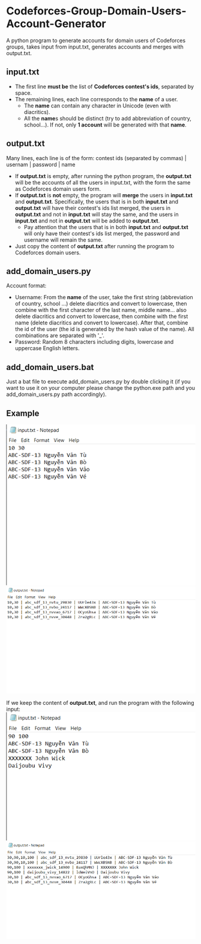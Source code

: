 # Codeforces-Group-Domain-Users-Account-Generator
A python program to generate accounts for domain users of Codeforces groups, takes input from input.txt, generates accounts and merges with output.txt.

## input.txt
* The first line **must be** the list of **Codeforces contest's ids**, separated by space.
* The remaining lines, each line corresponds to the **name** of a user. 
  - The **name** can contain any character in Unicode (even with diacritics).
  - All the **name**s should be distinct (try to add abbreviation of country, school...). If not, only **1 account** will be generated with that **name**.

## output.txt
Many lines, each line is of the form: contest ids (separated by commas) | usernam | password | name

* If **output.txt** is empty, after running the python program, the **output.txt** will be the accounts of all the users in input.txt, with the form the same as Codeforces domain users form.
* If **output.txt** is **not** empty, the program will **merge** the users in **input.txt** and **output.txt**. Specifically, the users that is in both **input.txt** and **output.txt** will have their contest's ids list merged, the users in **output.txt** and not in **input.txt** will stay the same, and the users in **input.txt** and not in **output.txt** will be added to **output.txt**.
  - Pay attention that the users that is in both **input.txt** and **output.txt** will only have their contest's ids list merged, the password and username will remain the same.
* Just copy the content of **output.txt** after running the program to Codeforces domain users.

## add_domain_users.py
Account format:
* Username: From the **name** of the user, take the first string (abbreviation of country, school ...) delete diacritics and convert to lowercase, then combine with the first character of the last name, middle name... also delete diacritics and convert to lowercase, then combine with the first name (delete diacritics and convert to lowercase). After that, combine the id of the user (the id is generated by the hash value of the name). All combinations are separated with '_'.
* Password: Random 8 characters including digits, lowercase and uppercase English letters.

## add_domain_users.bat
Just a bat file to execute add_domain_users.py by double clicking it (if you want to use it on your computer please change the python.exe path and you add_domain_users.py path accordingly).

## Example
![input.txt content](./example_pics/input1.png)
![ouput.txt content (previously empty)](./example_pics/output1.png)

If we keep the content of **output.txt**, and run the program with the following input:
![input.txt next content](./example_pics/input2.png)
![ouput.txt content (merged with previous content)](./example_pics/output2.png)
